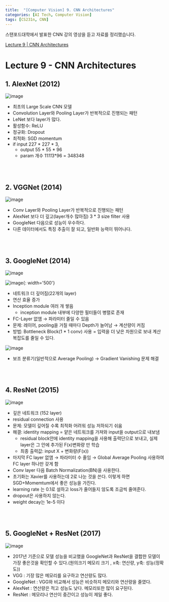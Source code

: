 ```yaml
---
title:  "[Computer Vision] 9. CNN Architectures"
categories: [AI Tech, Computer Vision]
tags: [CS231n, CNN]
---
```

스탠포드대학에서 발표한 CNN 강의 영상을 듣고 자료를 정리했습니다.

[Lecture 9 \| CNN Architectures](https://www.youtube.com/watch?v=DAOcjicFr1Y&list=PL3FW7Lu3i5JvHM8ljYj-zLfQRF3EO8sYv&index=9)<br>

# Lecture 9 - CNN Architectures

## 1. AlexNet (2012)

![image](https://user-images.githubusercontent.com/89712324/221584851-fd26e026-a71b-486a-8d1e-2121e94decb2.png)

- 최초의 Large Scale CNN 모델
- Convolution Layer와 Pooling Layer가 반복적으로 진행되는 패턴
- LeNet 보다 layer가 많다.
- 활성함수: ReLU
- 정규화: Dropout
- 최적화: SGD momentum
- if input 227 * 227 * 3,
  - output 55 * 55 * 96
  - param 개수 11*11*3*96 = 348348
    

<br>
<br>


## 2. VGGNet (2014)

![image](https://user-images.githubusercontent.com/89712324/221585013-c6533210-15a4-44e6-a5c0-aa0e8a486823.png)


- Conv Layer와 Pooling Layer가 반복적으로 진행되는 패턴
- AlexNet 보다 더 깊고(layer개수 많아짐) 3 * 3 size filter 사용
- GoogleNet 다음으로 성능이 우수하다.
- 다른 데이터에서도 특징 추출이 잘 되고, 일반화 능력이 뛰어나다.

<br>
<br>

## 3. GoogleNet (2014)

![image](https://user-images.githubusercontent.com/89712324/221585131-9b8618ac-2d98-4916-8d3e-4550047670f5.png)

![image](https://user-images.githubusercontent.com/89712324/221507994-b4260eee-6f37-40ae-b9a5-3420b3a3207e.png){: width='500'}

- 네트워크 더 깊어짐(22개의 layer)
- 연산 효율 증가
- Inception module 여러 개 쌓음
    - inception module 내부에 다양한 필터들이 병렬로 존재
- FC-Layer 없앰 → 파라미터 줄일 수 있음
- 문제: 레이어, pooling을 거칠 때마다 Depth가 늘어남 → 계산량이 커짐
- 방법: Bottleneck Block(1 * 1 conv) 사용 = 입력을 더 낮은 차원으로 보내 계산 복잡도를 줄일 수 있다.

![image](https://user-images.githubusercontent.com/89712324/221508047-ecaffbc4-0ad9-472a-ae47-235a45b0d06d.png)

- 보조 분류기(일반적으로 Average Pooling) → Gradient Vanishing 문제 해결

<br>
<br>

## 4. ResNet (2015)

![image](https://user-images.githubusercontent.com/89712324/221585409-3c37ba8d-f5a6-4ab6-9738-5c02e5fe8605.png)

- 깊은 네트워크 (152 layer)
- residual connection 사용
- 문제: 모델이 깊어질 수록 최적화 어려워 성능 저하되기 쉬움
- 해결: identity mapping = 얕은 네트워크를 가져와 input을 output으로 내보냄
    - residual block안에 identity mapping을 사용해 출력단으로 보내고, 실제 layer은 그 안에 추가된 F(x)변화량 만 학습
    - 최종 출력값: input X + 변화량(F(x))
- 마지막 FC layer 없앰 → 파라미터 수 줄임 → Global Average Pooling 사용하여 FC layer 하나만 갖게 함
- Conv layer 다음 Batch Normalization(BN)을 사용한다.
- 초기화는 Xavier를 사용하는데 2로 나눈 것을 쓴다. 이렇게 하면 SGD+Momemtum에서 좋은 성능을 가진다.
- learning rate 는 0.1로 설하고 loss가 줄어들지 않도록 조금씩 줄여준다.
- dropout은 사용하지 않는다.
- weight decay는 1e-5 이다

<br>
<br>

## 5. GoogleNet + ResNet (2017)

![image](https://user-images.githubusercontent.com/89712324/221508118-1d1e0a2f-491e-4c7a-9e45-97f23e42d99a.png)

- 2017년 기준으로 모델 성능을 비교했을 GoogleNet과 ResNet을 결합한 모델이 가장 좋은것을 확인할 수 있다.(원의크기 메모리 크기 , x축: 연산량, y축: 성능(정확도))
- VGG : 기장 많은 메모리를 요구하고 연산량도 많다.
- GoogleNet : VGG와 비교해서 성능은 비슷하지 메모리와 연산량을 줄였다.
- AlexNet : 연산량은 적고 성능도 낮다. 메모리또한 많이 요구된다.
- ResNet : 메모리나 연산이 중간이고 성능이 제일 좋다.